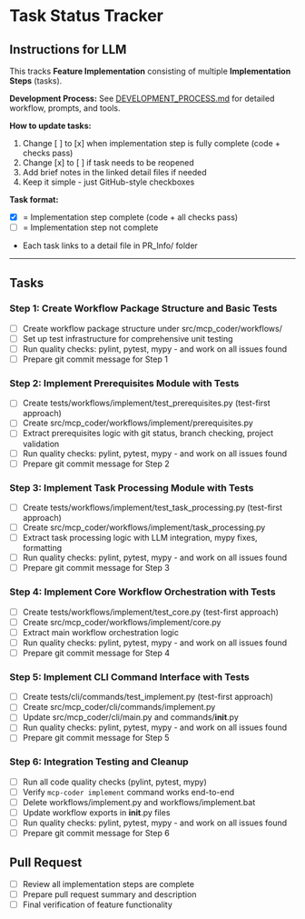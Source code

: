 # Task Status Tracker

## Instructions for LLM

This tracks **Feature Implementation** consisting of multiple **Implementation Steps** (tasks).

**Development Process:** See [DEVELOPMENT_PROCESS.md](./DEVELOPMENT_PROCESS.md) for detailed workflow, prompts, and tools.

**How to update tasks:**
1. Change [ ] to [x] when implementation step is fully complete (code + checks pass)
2. Change [x] to [ ] if task needs to be reopened
3. Add brief notes in the linked detail files if needed
4. Keep it simple - just GitHub-style checkboxes

**Task format:**
- [x] = Implementation step complete (code + all checks pass)
- [ ] = Implementation step not complete
- Each task links to a detail file in PR_Info/ folder

---

## Tasks

### Step 1: Create Workflow Package Structure and Basic Tests
- [ ] Create workflow package structure under src/mcp_coder/workflows/
- [ ] Set up test infrastructure for comprehensive unit testing
- [ ] Run quality checks: pylint, pytest, mypy - and work on all issues found
- [ ] Prepare git commit message for Step 1

### Step 2: Implement Prerequisites Module with Tests
- [ ] Create tests/workflows/implement/test_prerequisites.py (test-first approach)
- [ ] Create src/mcp_coder/workflows/implement/prerequisites.py
- [ ] Extract prerequisites logic with git status, branch checking, project validation
- [ ] Run quality checks: pylint, pytest, mypy - and work on all issues found
- [ ] Prepare git commit message for Step 2

### Step 3: Implement Task Processing Module with Tests
- [ ] Create tests/workflows/implement/test_task_processing.py (test-first approach)
- [ ] Create src/mcp_coder/workflows/implement/task_processing.py
- [ ] Extract task processing logic with LLM integration, mypy fixes, formatting
- [ ] Run quality checks: pylint, pytest, mypy - and work on all issues found
- [ ] Prepare git commit message for Step 3

### Step 4: Implement Core Workflow Orchestration with Tests
- [ ] Create tests/workflows/implement/test_core.py (test-first approach)
- [ ] Create src/mcp_coder/workflows/implement/core.py
- [ ] Extract main workflow orchestration logic
- [ ] Run quality checks: pylint, pytest, mypy - and work on all issues found
- [ ] Prepare git commit message for Step 4

### Step 5: Implement CLI Command Interface with Tests
- [ ] Create tests/cli/commands/test_implement.py (test-first approach)
- [ ] Create src/mcp_coder/cli/commands/implement.py
- [ ] Update src/mcp_coder/cli/main.py and commands/__init__.py
- [ ] Run quality checks: pylint, pytest, mypy - and work on all issues found
- [ ] Prepare git commit message for Step 5

### Step 6: Integration Testing and Cleanup
- [ ] Run all code quality checks (pylint, pytest, mypy)
- [ ] Verify `mcp-coder implement` command works end-to-end
- [ ] Delete workflows/implement.py and workflows/implement.bat
- [ ] Update workflow exports in __init__.py files
- [ ] Run quality checks: pylint, pytest, mypy - and work on all issues found
- [ ] Prepare git commit message for Step 6

## Pull Request
- [ ] Review all implementation steps are complete
- [ ] Prepare pull request summary and description
- [ ] Final verification of feature functionality